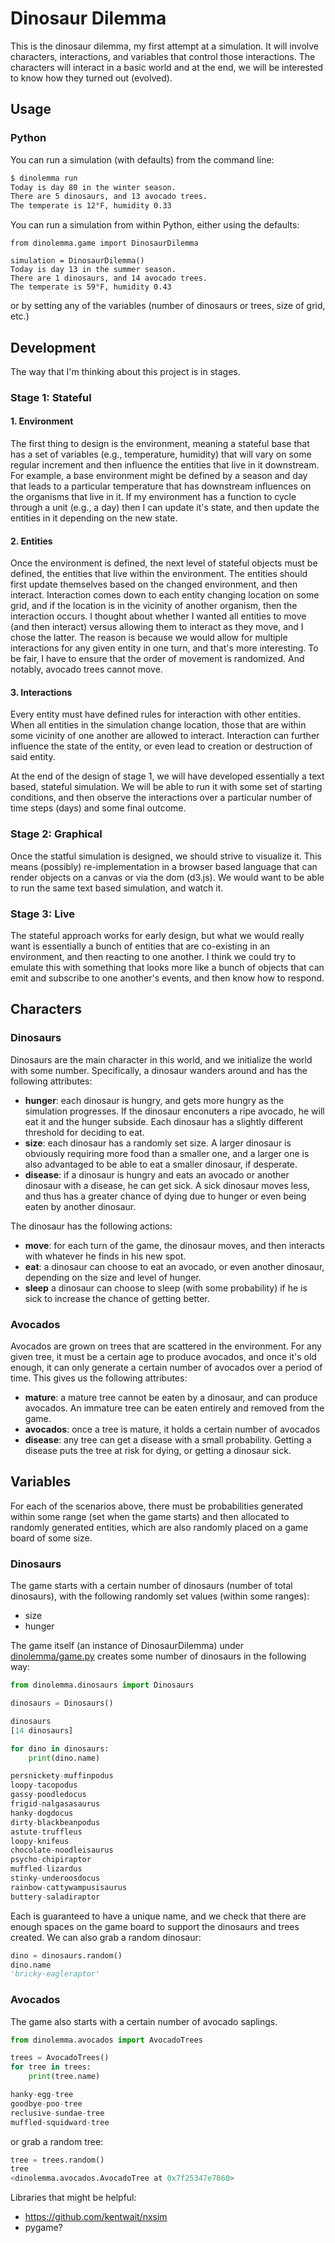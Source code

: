 # Dinosaur Dilemma

This is the dinosaur dilemma, my first attempt at a simulation. It will involve
characters, interactions, and variables that control those interactions.
The characters will interact in a basic world and at the end, we will be
interested to know how they turned out (evolved).

## Usage

### Python

You can run a simulation (with defaults) from the command line:

```bash
$ dinolemma run
Today is day 80 in the winter season.
There are 5 dinosaurs, and 13 avocado trees.
The temperate is 12°F, humidity 0.33
```

You can run a simulation from within Python, either using the defaults:

```
from dinolemma.game import DinosaurDilemma                              

simulation = DinosaurDilemma()                                          
Today is day 13 in the summer season.
There are 1 dinosaurs, and 14 avocado trees.
The temperate is 59°F, humidity 0.43
```

or by setting any of the variables (number of dinosaurs or trees, size of grid, etc.)

## Development

The way that I'm thinking about this project is in stages. 

### Stage 1: Stateful

#### 1. Environment

The first thing to design is the environment, meaning a stateful base that has a set of variables (e.g., temperature, humidity) that will vary
on some regular increment and then influence the entities that live in it downstream. For example, a base environment might 
be defined by a season and day that leads to a particular temperature that has downstream influences on the organisms that live
in it. If my environment has a function to cycle through a unit (e.g., a day) then I can update it's state, and
then update the entities in it depending on the new state.

#### 2. Entities

Once the environment is defined, the next level of stateful objects must be defined, the entities that live within
the environment. The entities should first update themselves based on the changed environment, and then interact.
Interaction comes down to each entity changing location on some grid, and if the location is in the vicinity
of another organism, then the interaction occurs. I thought about whether I wanted all entities to move (and then 
interact) versus allowing them to interact as they move, and I chose the latter. The reason is because
we would allow for multiple interactions for any given entity in one turn, and that's more interesting.
To be fair, I have to ensure that the order of movement is randomized. And notably, avocado trees cannot
move.

#### 3. Interactions

Every entity must have defined rules for interaction with other entities. When all entities
in the simulation change location, those that are within some vicinity of one another
are allowed to interact. Interaction can further influence the state of the entity,
or even lead to creation or destruction of said entity.

At the end of the design of stage 1, we will have developed essentially a text based, stateful simulation.
We will be able to run it with some set of starting conditions, and then observe the interactions
over a particular number of time steps (days) and some final outcome.

### Stage 2: Graphical

Once the statful simulation is designed, we should strive to visualize it. This
means (possibly) re-implementation in a browser based language that can render
objects on a canvas or via the dom (d3.js). We would want to be able to run
the same text based simulation, and watch it.

### Stage 3: Live

The stateful approach works for early design, but what we would really want is essentially
a bunch of entities that are co-existing in an environment, and then reacting to one another.
I think we could try to emulate this with something that looks more like a bunch of
objects that can emit and subscribe to one another's events, and then know how to
respond.


## Characters

### Dinosaurs

Dinosaurs are the main character in this world, and we initialize the world
with some number. Specifically, a dinosaur wanders around and has the following
attributes:

 - **hunger**: each dinosaur is hungry, and gets more hungry as the simulation progresses. If the dinosaur enconuters a ripe avocado, he will eat it and the hunger subside. Each dinosaur has a slightly different threshold for deciding to eat.
 - **size**: each dinosaur has a randomly set size. A larger dinosaur is obviously requiring more food than a smaller one, and a larger one is also advantaged to be able to eat a smaller dinosaur, if desperate.
 - **disease**: if a dinosaur is hungry and eats an avocado or another dinosaur with a disease, he can get sick. A sick dinosaur moves less, and thus has a greater chance of dying due to hunger or even being eaten by another dinosaur.

The dinosaur has the following actions:

 - **move**: for each turn of the game, the dinosaur moves, and then interacts with whatever he finds in his new spot.
 - **eat**: a dinosaur can choose to eat an avocado, or even another dinosaur, depending on the size and level of hunger.
 - **sleep** a dinosaur can choose to sleep (with some probability) if he is sick to increase the chance of getting better.

### Avocados

Avocados are grown on trees that are scattered in the environment. For any given tree, it must be a certain age to produce avocados, and once it's old enough, it can only generate a certain number of avocados over a period of time. This gives us the following attributes:

 - **mature**: a mature tree cannot be eaten by a dinosaur, and can produce avocados. An immature tree can be eaten entirely and removed from the game.
 - **avocados**: once a tree is mature, it holds a certain number of avocados
 - **disease**: any tree can get a disease with a small probability. Getting a disease puts the tree at risk for dying, or getting a dinosaur sick.

## Variables

For each of the scenarios above, there must be probabilities generated within some range (set when the game starts) and then allocated to randomly generated entities, which are also randomly placed on a game board of some size.

### Dinosaurs

The game starts with a certain number of dinosaurs (number of total dinosaurs), with the following randomly set values (within some ranges):

 - size
 - hunger

The game itself (an instance of DinosaurDilemma) under [dinolemma/game.py](dinolemma/game.py) creates
some number of dinosaurs in the following way:

```python
from dinolemma.dinosaurs import Dinosaurs

dinosaurs = Dinosaurs()

dinosaurs
[14 dinosaurs]

for dino in dinosaurs: 
    print(dino.name) 

persnickety-muffinpodus
loopy-tacopodus
gassy-poodledocus
frigid-nalgasasaurus
hanky-dogdocus
dirty-blackbeanpodus
astute-truffleus
loopy-knifeus
chocolate-noodleisaurus
psycho-chipiraptor
muffled-lizardus
stinky-underoosdocus
rainbow-cattywampusisaurus
buttery-saladiraptor
```

Each is guaranteed to have a unique name, and we check that there are enough
spaces on the game board to support the dinosaurs and trees created. We
can also grab a random dinosaur:

```python
dino = dinosaurs.random()
dino.name
'bricky-eagleraptor'
```

### Avocados
The game also starts with a certain number of avocado saplings.

```python
from dinolemma.avocados import AvocadoTrees

trees = AvocadoTrees()
for tree in trees:
    print(tree.name)

hanky-egg-tree
goodbye-poo-tree
reclusive-sundae-tree
muffled-squidward-tree
```

or grab a random tree:

```python
tree = trees.random()
tree
<dinolemma.avocados.AvocadoTree at 0x7f25347e7860>
```

Libraries that might be helpful:

 - https://github.com/kentwait/nxsim
 - pygame?
